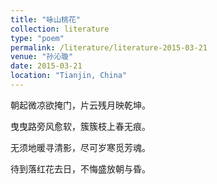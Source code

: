 ```yaml
---
title: "咏山桃花"
collection: literature
type: "poem"
permalink: /literature/literature-2015-03-21
venue: "孙沁璇"
date: 2015-03-21
location: "Tianjin, China"
---
```


朝起微凉欲掩门，片云残月映乾坤。

曳曳路旁风愈软，簇簇枝上春无痕。

无须地暖寻清影，尽可岁寒觅芳魂。

待到落红花去日，不悔盛放朝与昏。